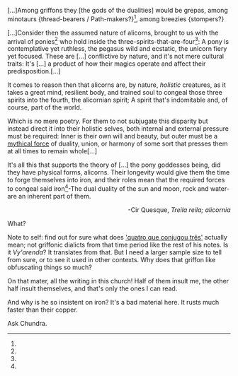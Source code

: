 [...]Among griffons they [the gods of the dualities] would be grepas, among minotaurs {thread-bearers / Path-makers?}[^chu], among breezies {stompers?}



[...]Consider then the assumed nature of alicorns, brought to us with the arrival of ponies[^ponies] who hold inside the three-spirits-that-are-four[^word]\: A pony is contemplative yet ruthless, the pegasus wild and ecstatic, the unicorn fiery yet focused. These are [...] conflictive by nature, and it's not mere cultural traits: It's [...] a product of how their magics operate and affect their predisposition.[...]

It comes to reason then that alicorns are, by nature, *holistic* creatures, as it takes a great mind, resilient body, and trained soul to congeal those three spirits into the fourth, the alicornian spirit; A spirit that's indomitable and, of course, part of the world.

Which is no mere poetry. For them to not subjugate this disparity but instead direct it into their holistic selves, both internal and external pressure must be required: Inner is their own will and beauty, but outer must be a <u>mythical force</u> of duality, union, or harmony of some sort that presses them at all times to remain whole[...]

It's all this that supports the theory of [...] the pony goddesses being, did they have physical forms, alicorns. Their longevity would give them the time to forge themselves into iron, and their roles mean that the required forces to congeal said iron[^iron]-The dual duality of the sun and moon, rock and water- are an inherent part of them.
<div align="right">-Cir Quesque, <i>Treila reila; alicornia</i></div>

[^ponies]:
What?

[^word]:
Note to self: find out for sure what does <u>'quatro que conjugou três'</u> actually mean; not griffonic dialicts from that time period like the rest of his notes. Is it *Vy'arenda*? It translates from that. But I need a larger sample size to tell from sure, or to see it used in other contexts. Why does that griffon like obfuscating things so much?
<p>On that mater, all the writing in this church! Half of them insult me, the other half insult themselves, and that's only the ones I can read.

[^iron]:
And why is he so insistent on iron? It's a bad material here. It rusts much faster than their copper.

[^chu]: 
Ask Chundra.